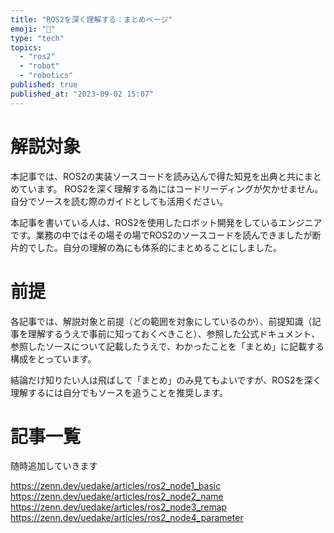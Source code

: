 ```yaml
---
title: "ROS2を深く理解する：まとめページ"
emoji: "📘"
type: "tech"
topics:
  - "ros2"
  - "robot"
  - "robotics"
published: true
published_at: "2023-09-02 15:07"
---
```


# 解説対象

本記事では、ROS2の実装ソースコードを読み込んで得た知見を出典と共にまとめています。
ROS2を深く理解する為にはコードリーディングが欠かせません。自分でソースを読む際のガイドとしても活用ください。

本記事を書いている人は、ROS2を使用したロボット開発をしているエンジニアです。業務の中ではその場その場でROS2のソースコードを読んできましたが断片的でした。自分の理解の為にも体系的にまとめることにしました。

# 前提
各記事では、解説対象と前提（どの範囲を対象にしているのか）、前提知識（記事を理解するうえで事前に知っておくべきこと）、参照した公式ドキュメント、参照したソースについて記載したうえで、わかったことを「まとめ」に記載する構成をとっています。

結論だけ知りたい人は飛ばして「まとめ」のみ見てもよいですが、ROS2を深く理解するには自分でもソースを追うことを推奨します。

# 記事一覧

随時追加していきます

https://zenn.dev/uedake/articles/ros2_node1_basic
https://zenn.dev/uedake/articles/ros2_node2_name
https://zenn.dev/uedake/articles/ros2_node3_remap
https://zenn.dev/uedake/articles/ros2_node4_parameter